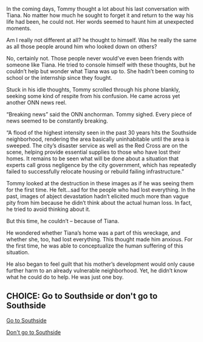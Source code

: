 In the coming days, Tommy thought a lot about his last conversation with Tiana. No matter how much he sought to forget it and return to the way his life had been, he could not. Her words seemed to haunt him at unexpected moments.

Am I really not different at all? he thought to himself. Was he really the same as all those people around him who looked down on others?

No, certainly not. Those people never would’ve even been friends with someone like Tiana. He tried to console himself with these thoughts, but he couldn’t help but wonder what Tiana was up to. She hadn’t been coming to school or the internship since they fought. 

Stuck in his idle thoughts, Tommy scrolled through his phone blankly, seeking some kind of respite from his confusion. He came across yet another ONN news reel.

“Breaking news” said the ONN anchorman. Tommy sighed. Every piece of news seemed to be constantly breaking.

 “A flood of the highest intensity seen in the past 30 years hits the Southside neighborhood, rendering the area basically uninhabitable until the area is sweeped. The city’s disaster service as well as the Red Cross are on the scene, helping provide essential supplies to those who have lost their homes. It remains to be seen what will be done about a situation that experts call gross negligence by the city government, which has repeatedly failed to successfully relocate housing or rebuild failing infrastructure.”

Tommy looked at the destruction in these images as if he was seeing them for the first time. He felt…sad for the people who had lost everything. In the past, images of abject devastation hadn’t elicited much more than vague pity from him because he didn’t think about the actual human loss. In fact, he tried to avoid thinking about it. 

But this time, he couldn’t – because of Tiana. 

He wondered whether Tiana’s home was a part of this wreckage, and whether she, too, had lost everything. This thought made him anxious. For the first time, he was able to conceptualize the human suffering of this situation. 

He also began to feel guilt that his mother’s development would only cause further harm to an already vulnerable neighborhood. Yet, he didn’t know what he could do to help. He was just one boy. 

## CHOICE: Go to Southside or don't go to Southside

[Go to Southside](https://dorsadanesh.github.io/RisingTides-Sink-or-Swim/tommy9-1.html)

[Don't go to Southside](https://dorsadanesh.github.io/RisingTides-Sink-or-Swim/tommy9-2.html)
